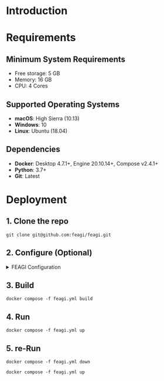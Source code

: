 
# Introduction



# Requirements
## Minimum System Requirements
* Free storage:  5 GB
* Memory:        16 GB
* CPU:           4 Cores

## Supported Operating Systems
* **macOS**: High Sierra (10.13)
* **Windows**: 10
* **Linux**: Ubuntu (18.04)

## Dependencies
* **Docker**: Desktop 4.7.1+, Engine 20.10.14+, Compose v2.4.1+
* **Python**: 3.7+
* **Git**:    Latest


# Deployment
## 1. Clone the repo
    git clone git@github.com:feagi/feagi.git

## 2. Configure (Optional)
<details>
<summary>FEAGI Configuration</summary>
Many of the environmental variables can be configured to enable FEAGI to have system adaptation flexibility. 

### Port mapping
Port mapping is done in two different files:
* /src/feagi_configruation.ini
* /docker/feagi.yml

feagi_configuration defines lower-level port mapping for FEAGI independent of the docker containers influence.
feagi.yml defines the port mapping as a wrapper above the FEAGI internal settings and would be the first place to make adjustments if there is a port conflict on the system.

### Volume mapping
Volume mapping is used as part of the .yml container deployment recipes to help you overwrite files where the most notable one is the genome. Depending on the application, the volume mapping needs to be place under the proper section withing the .yml file.
    
Default mapping shipped with FEAGI:

```
feagi:
    volumes:
  - ../src/evo/static_genome.py:/opt/source-code/feagi/src/evo/static_genome.py
  - ../src/feagi_configuration.ini:/opt/source-code/feagi/src/feagi_configuration.ini
```


Mapping example to load custom genome and custom environment:
```
 ros-gazebo:
    volumes:
      - /your/local/path/smart-car/simulation/freenove_smart_car.sdf:/opt/source-code/freenove_4wd_car_description/models/sdf/freenove_smart_car.sdf
      - /your/local/path/smart-car/simulation/meshes:/opt/source-code/freenove_4wd_car_description/models/sdf/meshes  
 
 
feagi:
    volumes:
  - /your/local/path/smart-car/genome/custom_genome.py:/opt/source-code/feagi/src/evo/static_genome.py
  - ../src/feagi_configuration.ini:/opt/source-code/feagi/src/feagi_configuration.ini
```

</details>

## 3. Build
`
docker compose -f feagi.yml build
`

## 4. Run
`
docker compose -f feagi.yml up
`

## 5. re-Run
`
docker compose -f feagi.yml down
`

`
docker compose -f feagi.yml up
`